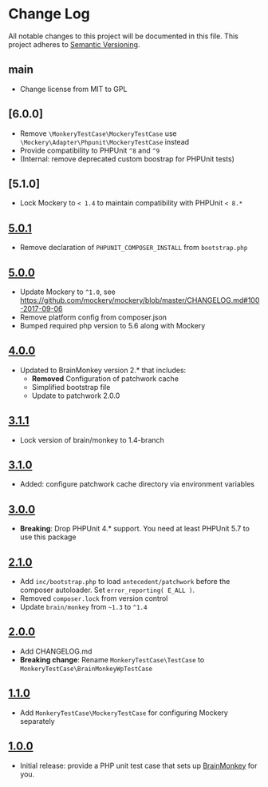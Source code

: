 # Change Log
All notable changes to this project will be documented in this file.
This project adheres to [Semantic Versioning](http://semver.org/).

## main
* Change license from MIT to GPL

## [6.0.0]
* Remove `\MonkeryTestCase\MockeryTestCase` use `\Mockery\Adapter\Phpunit\MockeryTestCase` instead
* Provide compatibility to PHPUnit `^8` and `^9`
* (Internal: remove deprecated custom boostrap for PHPUnit tests)

## [5.1.0]
* Lock Mockery to `< 1.4` to maintain compatibility with PHPUnit `< 8.*`

## [5.0.1]
* Remove declaration of `PHPUNIT_COMPOSER_INSTALL` from `bootstrap.php`

## [5.0.0]

* Update Mockery to `^1.0`, see https://github.com/mockery/mockery/blob/master/CHANGELOG.md#100-2017-09-06
* Remove platform config from composer.json
* Bumped required php version to 5.6 along with Mockery

## [4.0.0]

* Updated to BrainMonkey version 2.* that includes:
    * **Removed** Configuration of patchwork cache
    * Simplified bootstrap file
    * Update to patchwork 2.0.0

## [3.1.1]
* Lock version of brain/monkey to 1.4-branch

## [3.1.0]
* Added: configure patchwork cache directory via environment variables

## [3.0.0]
* **Breaking**: Drop PHPUnit 4.* support. You need at least PHPUnit 5.7 to use this package

## [2.1.0]

* Add `inc/bootstrap.php` to load `antecedent/patchwork` before the composer autoloader. Set `error_reporting( E_ALL )`.
* Removed `composer.lock` from version control
* Update `brain/monkey` from `~1.3` to `^1.4`

## [2.0.0]
* Add CHANGELOG.md
* **Breaking change**: Rename `MonkeryTestCase\TestCase` to `MonkeryTestCase\BrainMonkeyWpTestCase`

## [1.1.0]
* Add `MonkeryTestCase\MockeryTestCase` for configuring Mockery separately

## [1.0.0]
* Initial release: provide a PHP unit test case that sets up [BrainMonkey](https://brain-wp.github.io/BrainMonkey/) for you.

[Unreleased]:https://github.com/inpsyde/monkery-test-case/compare/5.0.1...master
[5.0.1]:https://github.com/inpsyde/monkery-test-case/compare/5.0.0...5.0.1
[5.0.0]:https://github.com/inpsyde/monkery-test-case/compare/4.0.0...5.0.0
[4.0.0]:https://github.com/inpsyde/monkery-test-case/compare/3.1.1...4.0.0
[3.1.1]:https://github.com/inpsyde/monkery-test-case/compare/3.1.0...3.1.1
[3.1.0]:https://github.com/inpsyde/monkery-test-case/compare/3.0.0...3.1.0
[3.0.0]:https://github.com/inpsyde/monkery-test-case/compare/2.1.0...3.0.0
[2.1.0]:https://github.com/inpsyde/monkery-test-case/compare/2.0.0...2.1.0
[2.0.0]:https://github.com/inpsyde/monkery-test-case/compare/1.1.0...2.0.0
[1.1.0]:https://github.com/inpsyde/monkery-test-case/compare/1.0.0...1.1.0
[1.0.0]:https://github.com/inpsyde/monkery-test-case/tree/1.0.0

